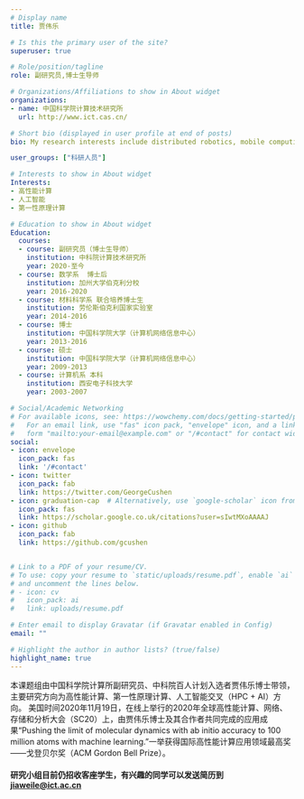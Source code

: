 ```yaml
---
# Display name
title: 贾伟乐

# Is this the primary user of the site?
superuser: true

# Role/position/tagline
role: 副研究员,博士生导师

# Organizations/Affiliations to show in About widget
organizations:
- name: 中国科学院计算技术研究所
  url: http://www.ict.cas.cn/

# Short bio (displayed in user profile at end of posts)
bio: My research interests include distributed robotics, mobile computing and programmable matter.

user_groups: ["科研人员"]

# Interests to show in About widget
Interests:
- 高性能计算
- 人工智能
- 第一性原理计算

# Education to show in About widget
Education:
  courses:
  - course: 副研究员（博士生导师）
    institution: 中科院计算技术研究所
    year: 2020-至今
  - course: 数学系  博士后
    institution: 加州大学伯克利分校 
    year: 2016-2020
  - course: 材料科学系 联合培养博士生
    institution: 劳伦斯伯克利国家实验室
    year: 2014-2016
  - course: 博士
    institution: 中国科学院大学（计算机网络信息中心）
    year: 2013-2016
  - course: 硕士
    institution: 中国科学院大学（计算机网络信息中心）
    year: 2009-2013
  - course: 计算机系 本科
    institution: 西安电子科技大学
    year: 2003-2007

# Social/Academic Networking
# For available icons, see: https://wowchemy.com/docs/getting-started/page-builder/#icons
#   For an email link, use "fas" icon pack, "envelope" icon, and a link in the
#   form "mailto:your-email@example.com" or "/#contact" for contact widget.
social:
- icon: envelope
  icon_pack: fas
  link: '/#contact'
- icon: twitter
  icon_pack: fab
  link: https://twitter.com/GeorgeCushen
- icon: graduation-cap  # Alternatively, use `google-scholar` icon from `ai` icon pack
  icon_pack: fas
  link: https://scholar.google.co.uk/citations?user=sIwtMXoAAAAJ
- icon: github
  icon_pack: fab
  link: https://github.com/gcushen


# Link to a PDF of your resume/CV.
# To use: copy your resume to `static/uploads/resume.pdf`, enable `ai` icons in `params.toml`, 
# and uncomment the lines below.
# - icon: cv
#   icon_pack: ai
#   link: uploads/resume.pdf

# Enter email to display Gravatar (if Gravatar enabled in Config)
email: ""

# Highlight the author in author lists? (true/false)
highlight_name: true
---
```

本课题组由中国科学院计算所副研究员、中科院百人计划入选者贾伟乐博士带领，主要研究方向为高性能计算、第一性原理计算、人工智能交叉（HPC + AI）方向。
美国时间2020年11月19日，在线上举行的2020年全球高性能计算、网络、存储和分析大会（SC20）上，由贾伟乐博士及其合作者共同完成的应用成果“Pushing the limit of molecular dynamics with ab initio accuracy to 100 million atoms with machine learning.”一举获得国际高性能计算应用领域最高奖——戈登贝尔奖（ACM Gordon Bell Prize）。

#### 研究小组目前仍招收客座学生，有兴趣的同学可以发送简历到 jiaweile@ict.ac.cn

